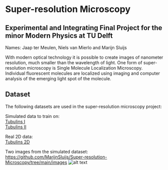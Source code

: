 # Super-resolution Microscopy
## Experimental and Integrating Final Project for the minor Modern Physics at TU Delft
Names: Jaap ter Meulen, Niels van Mierlo and Marijn Sluijs

With modern optical technology it is possible to create images of nanometer resolution, 
much smaller than the wavelength of light. One form of super-resolution microscopy is Single Molecule Localization Microscopy. Individual fluorescent molecules are
localized using imaging and computer analysis of the emerging light spot of the molecule.

## Dataset
The following datasets are used in the super-resolution microscopy project:

Simulated data to train on:  
[Tubulins I](https://srm.epfl.ch/DatasetPage?name=Tubulins_I)  
[Tubulins II](https://srm.epfl.ch/DatasetPage?name=Tubulins_II) 
 
Real 2D data:  
[Tubulins 2D](https://srm.epfl.ch/DatasetPage?name=Tubulin-COS7-Flip565-2D)

Two images from the simulated dataset:
https://github.com/MarijnSluijs/Super-resolution-Microscopy/tree/main/images
![alt text](https://github.com/MarijnSluijs/Super-resolution-Microscopy/tree/main/images/00001.jpg?raw=true)